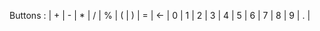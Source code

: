 Buttons :
    | + | - | * | / | % | ( | ) | = | <-
    | 0 | 1 | 2 | 3 | 4 | 5 | 6 | 7 | 8 | 9 | . |
    